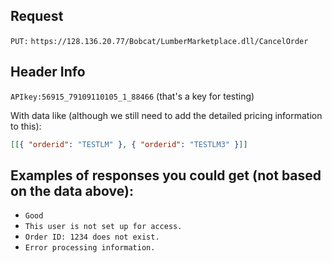 ## Request

`PUT:` `https://128.136.20.77/Bobcat/LumberMarketplace.dll/CancelOrder`

## Header Info

`APIkey:56915_79109110105_1_88466` (that's a key for testing)

With data like (although we still need to add the detailed pricing information to this):

```json
[[{ "orderid": "TESTLM" }, { "orderid": "TESTLM3" }]]
```

## Examples of responses you could get (not based on the data above):

-   `Good`
-   `This user is not set up for access.`
-   `Order ID: 1234 does not exist.`
-   `Error processing information.`
